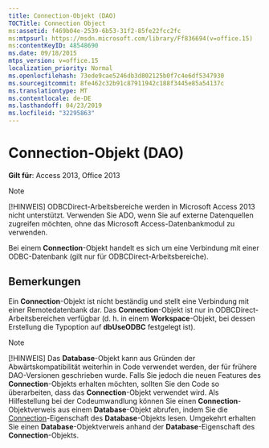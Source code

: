 ```yaml
---
title: Connection-Objekt (DAO)
TOCTitle: Connection Object
ms:assetid: f469b04e-2539-6b53-31f2-85fe22fcc2fc
ms:mtpsurl: https://msdn.microsoft.com/library/Ff836694(v=office.15)
ms:contentKeyID: 48548690
ms.date: 09/18/2015
mtps_version: v=office.15
localization_priority: Normal
ms.openlocfilehash: 73ede9cae5246db3d802125b0f7c4e6df5347930
ms.sourcegitcommit: 8fe462c32b91c87911942c188f3445e85a54137c
ms.translationtype: MT
ms.contentlocale: de-DE
ms.lasthandoff: 04/23/2019
ms.locfileid: "32295863"
---
```

# <a name="connection-object-dao"></a>Connection-Objekt (DAO)

**Gilt für**: Access 2013, Office 2013

> [!NOTE]
> [!HINWEIS] ODBCDirect-Arbeitsbereiche werden in Microsoft Access 2013 nicht unterstützt. Verwenden Sie ADO, wenn Sie auf externe Datenquellen zugreifen möchten, ohne das Microsoft Access-Datenbankmodul zu verwenden.

Bei einem **Connection**-Objekt handelt es sich um eine Verbindung mit einer ODBC-Datenbank (gilt nur für ODBCDirect-Arbeitsbereiche).

## <a name="remarks"></a>Bemerkungen

Ein **Connection**-Objekt ist nicht beständig und stellt eine Verbindung mit einer Remotedatenbank dar. Das **Connection**-Objekt ist nur in ODBCDirect-Arbeitsbereichen verfügbar (d. h. in einem **Workspace**-Objekt, bei dessen Erstellung die Typoption auf **dbUseODBC** festgelegt ist).

> [!NOTE]
> [!HINWEIS] Das **Database**-Objekt kann aus Gründen der Abwärtskompatibilität weiterhin in Code verwendet werden, der für frühere DAO-Versionen geschrieben wurde. Falls Sie jedoch die neuen Features des **Connection**-Objekts erhalten möchten, sollten Sie den Code so überarbeiten, dass das **Connection**-Objekt verwendet wird. Als Hilfestellung bei der Codeumwandlung können Sie einen **Connection**-Objektverweis aus einem **Database**-Objekt abrufen, indem Sie die [Connection](database-connection-property-dao.md)-Eigenschaft des **Database**-Objekts lesen. Umgekehrt erhalten Sie einen **Database**-Objektverweis anhand der **Database**-Eigenschaft des **Connection**-Objekts.


